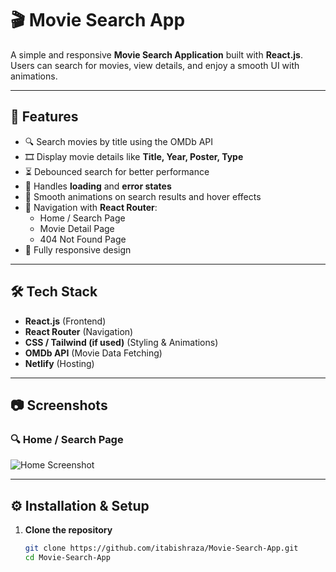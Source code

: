 # 🎬 Movie Search App

A simple and responsive **Movie Search Application** built with **React.js**.  
Users can search for movies, view details, and enjoy a smooth UI with animations.

---

## 🚀 Features

- 🔍 Search movies by title using the OMDb API  
- 🎞️ Display movie details like **Title, Year, Poster, Type**  
- ⏳ Debounced search for better performance  
- 📡 Handles **loading** and **error states**  
- 🎨 Smooth animations on search results and hover effects  
- 🧭 Navigation with **React Router**:
  - Home / Search Page
  - Movie Detail Page
  - 404 Not Found Page  
- 📱 Fully responsive design  

---

## 🛠️ Tech Stack

- **React.js** (Frontend)  
- **React Router** (Navigation)  
- **CSS / Tailwind (if used)** (Styling & Animations)  
- **OMDb API** (Movie Data Fetching)  
- **Netlify** (Hosting)

---

## 📷 Screenshots

### 🔍 Home / Search Page
![Home Screenshot](https://drive.google.com/file/d/1iethQMPIS80CPhkChUD9FQDWTPieYAml/view?usp=sharing)



---

## ⚙️ Installation & Setup

1. **Clone the repository**
   ```bash
   git clone https://github.com/itabishraza/Movie-Search-App.git
   cd Movie-Search-App
